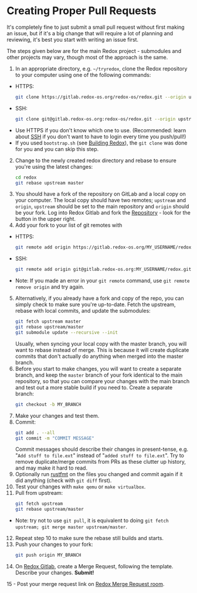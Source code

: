 # Creating Proper Pull Requests

It's completely fine to just submit a small pull request without first making an issue, but if it's a big change that will require a lot of planning and reviewing, it's best you start with writing an issue first.

The steps given below are for the main Redox project - submodules and other projects may vary, though most of the approach is the same.


1. In an appropriate directory, e.g. `~/tryredox`, clone the Redox repository to your computer using one of the following commands:
  - HTTPS: 
    ```sh
    git clone https://gitlab.redox-os.org/redox-os/redox.git --origin upstream --recursive
    ```
  - SSH: 
    ```sh
    git clone git@gitlab.redox-os.org:redox-os/redox.git --origin upstream --recursive
    ```
  - Use HTTPS if you don't know which one to use. (Recommended: learn about [SSH](./ch12-01-signing-in-to-gitlab.md#using-ssh-for-your-repo) if you don't want to have to login every time you push/pull!)
  - If you used `bootstrap.sh` (see [Building Redox](./ch02-05-building-redox.md)), the `git clone` was done for you and you can skip this step.
2. Change to the newly created redox directory and rebase to ensure you're using the latest changes: 
    ```sh
    cd redox
    git rebase upstream master
    ```
3. You should have a fork of the repository on GitLab and a local copy on your computer. The local copy should have two remotes; `upstream` and `origin`, `upstream` should be set to the main repository and `origin` should be your fork. Log into Redox Gitlab and fork the [Repository](https:/gitlab.redox-os.org/redox-os/redox) - look for the button in the upper right.
4. Add your fork to your list of git remotes with
  - HTTPS: 
    ```sh
    git remote add origin https://gitlab.redox-os.org/MY_USERNAME/redox.git
    ```
  - SSH: 
    ```sh
    git remote add origin git@gitlab.redox-os.org:MY_USERNAME/redox.git
    ```
  - Note: If you made an error in your `git remote` command, use `git remote remove origin` and try again.
5. Alternatively, if you already have a fork and copy of the repo, you can simply check to make sure you're up-to-date. Fetch the upstream, rebase with local commits, and update the submodules:
    ```sh
    git fetch upstream master
    git rebase upstream/master
    git submodule update --recursive --init
    ```
    Usually, when syncing your local copy with the master branch, you will want to rebase instead of merge. This is because it will create duplicate commits that don't actually do anything when merged into the master branch.
6. Before you start to make changes, you will want to create a separate branch, and keep the `master` branch of your fork identical to the main repository, so that you can compare your changes with the main branch and test out a more stable build if you need to. Create a separate branch:
    ```sh
    git checkout -b MY_BRANCH
    ```
7. Make your changes and test them.
8. Commit:
    ```sh
    git add . --all
    git commit -m "COMMIT MESSAGE"
    ```
    Commit messages should describe their changes in present-tense, e.g. "`Add stuff to file.ext`" instead of "`added stuff to file.ext`".
    Try to remove duplicate/merge commits from PRs as these clutter up history, and may make it hard to read.
9.  Optionally run [rustfmt](https://github.com/rust-lang/rustfmt) on the files you changed and commit again if it did anything (check with `git diff` first).
10. Test your changes with `make qemu` or `make virtualbox`.
11. Pull from upstream:
    ```sh
    git fetch upstream
    git rebase upstream/master
    ```
  - Note: try not to use `git pull`, it is equivalent to doing `git fetch upstream; git merge master upstream/master`.
12. Repeat step 10 to make sure the rebase still builds and starts.
13. Push your changes to your fork:
    ```sh
    git push origin MY_BRANCH
    ```
14. On [Redox Gitlab](https://gitlab.redox-os.org/), create a Merge Request, following the template. Describe your changes. **Submit!**

15 - Post your merge request link on [Redox Merge Request room](https://matrix.to/#/#redox-mrs:matrix.org).
